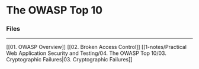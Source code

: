# The OWASP Top 10

### Files
---
[[01. OWASP Overview]]
[[02. Broken Access Control]]
[[1-notes/Practical Web Application Security and Testing/04. The OWASP Top 10/03. Cryptographic Failures|03. Cryptographic Failures]]

